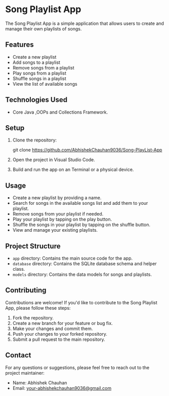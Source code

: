# Song Playlist App

The Song Playlist App is a simple application that allows users to create and manage their own playlists of songs.

## Features

- Create a new playlist
- Add songs to a playlist
- Remove songs from a playlist
- Play songs from a playlist
- Shuffle songs in a playlist
- View the list of available songs

## Technologies Used

- Core Java ,OOPs and Collections Framework.

## Setup

1. Clone the repository:

    git clone https://github.com/AbhishekChauhan9036/Song-PlayList-App
  

2. Open the project in Visual Studio Code.

3. Build and run the app on an Terminal or a physical device.

## Usage

- Create a new playlist by providing a name.
- Search for songs in the available songs list and add them to your playlist.
- Remove songs from your playlist if needed.
- Play your playlist by tapping on the play button.
- Shuffle the songs in your playlist by tapping on the shuffle button.
- View and manage your existing playlists.

## Project Structure

- `app` directory: Contains the main source code for the app.
- `database` directory: Contains the SQLite database schema and helper class.
- `models` directory: Contains the data models for songs and playlists.

## Contributing

Contributions are welcome! If you'd like to contribute to the Song Playlist App, please follow these steps:

1. Fork the repository.
2. Create a new branch for your feature or bug fix.
3. Make your changes and commit them.
4. Push your changes to your forked repository.
5. Submit a pull request to the main repository.


## Contact

For any questions or suggestions, please feel free to reach out to the project maintainer:

- Name: Abhishek Chauhan
- Email: your-abhishekchauhan9036@gmail.com

